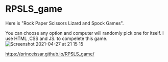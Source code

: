# RPSLS_game

Here is "Rock Paper Scissors Lizard and Spock Games".

You can choose any option and computer will randomly pick one for itself.
I use HTML ,CSS and JS. to compelete this game.
![Screenshot 2021-04-27 at 21 15 15](https://user-images.githubusercontent.com/82021741/116299218-b139ee80-a79d-11eb-9660-a75d98a7ac34.png)

https://princeissar.github.io/RPSLS_game/


